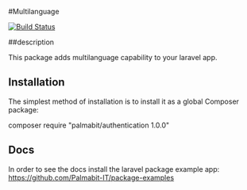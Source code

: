 #Multilanguage

[![Build Status](https://travis-ci.org/Palmabit-IT/authentication.png)](https://travis-ci.org/Palmabit-IT/authentication)

##description

This package adds multilanguage capability to your laravel app.

## Installation

The simplest method of installation is to install it as a global Composer package:

composer require "palmabit/authentication 1.0.0"


## Docs

In order to see the docs install the laravel package example app: https://github.com/Palmabit-IT/package-examples